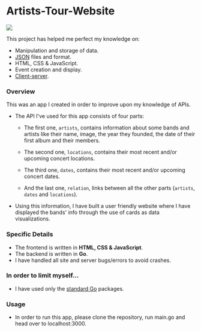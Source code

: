 # Artists-Tour-Website

![](https://cdn.discordapp.com/attachments/935168718001012746/946406392699420732/chrome_quTqMNAID1.gif)

This project has helped me perfect my knowledge on:

- Manipulation and storage of data.
- [JSON](https://www.json.org/json-en.html) files and format.
- HTML, CSS & JavaScript.
- Event creation and display.
- [Client-server](https://developer.mozilla.org/en-US/docs/Learn/Server-side/First_steps/Client-Server_overview).

### Overview

This was an app I created in order to improve upon my knowledge of APIs.

- The API I've used for this app consists of four parts:

  - The first one, `artists`, contains information about some bands and artists like their name, image, the year they founded, the date of their first album and their members.

  - The second one, `locations`, contains their most recent and/or upcoming concert locations.

  - The third one, `dates`, contains their most recent and/or upcoming concert dates.

  - And the last one, `relation`, links between all the other parts (`artists`, `dates` and `locations`).

- Using this information, I have built a user friendly website where I have displayed the bands' info through the use of cards as data visualizations.

### Specific Details

- The frontend is written in **HTML, CSS & JavaScript**.
- The backend is written in **Go**.
- I have handled all site and server bugs/errors to avoid crashes.

### In order to limit myself...

- I have used only the [standard Go](https://golang.org/pkg/) packages.

### Usage

- In order to run this app, please clone the repository, run main.go and head over to localhost:3000.
